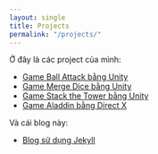 ```yaml
---
layout: single
title: Projects
permalink: "/projects/"
---
```


Ở đây là các project của mình:

- [Game Ball Attack bằng Unity](https://itunes.apple.com/us/app/ball-attack-hexa-block/id1262755800?mt=8)
- [Game Merge Dice bằng Unity](https://itunes.apple.com/us/app/merge-dice-rolling-blocker/id1312256838?mt=8)
- [Game Stack the Tower bằng Unity](https://itunes.apple.com/us/app/tower-stack-color-block/id1352682097?mt=8)
- [Game Aladdin bằng Direct X](https://github.com/phuctm97/aladdin)

Và cái blog này:

- [Blog sử dụng Jekyll](https://github.com/khanhlp315/khanhlp315.github.io)

